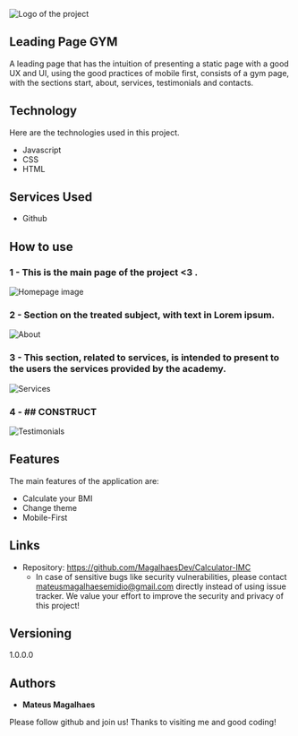 
![Logo of the project](https://cdn-icons-png.flaticon.com/512/1468/1468326.png)


## Leading Page GYM
A leading page that has the intuition of presenting a static page with a good UX and UI, using the good practices of mobile first, consists of a gym page, with the sections start, about, services, testimonials and contacts.

## Technology 

Here are the technologies used in this project.

* Javascript
* CSS
* HTML

## Services Used

* Github


## How to use

### 1 - This is the main page of the project <3 .

![Homepage image](https://github.com/MagalhaesDev/oldschool.-Leading-page/blob/main/public/Readme/inicio-mobile.png)

### 2 - Section on the treated subject, with text in Lorem ipsum.

![About](https://github.com/MagalhaesDev/oldschool.-Leading-page/blob/main/public/Readme/sobre-mobile.png)

### 3 - This section, related to services, is intended to present to the users the services provided by the academy.

![Services](https://github.com/MagalhaesDev/oldschool.-Leading-page/blob/main/public/Readme/servico-mobile.png)

### 4 - ## CONSTRUCT

![Testimonials](https://github.com/MagalhaesDev/oldschool.-Leading-page/blob/main/public/Readme/depoimento-mobile.png)

## Features

The main features of the application are:
 - Calculate your BMI
 - Change theme
 - Mobile-First


## Links
  - Repository: https://github.com/MagalhaesDev/Calculator-IMC
    -  In case of sensitive bugs like security vulnerabilities, please contact
      mateusmagalhaesemidio@gmail.com directly instead of using issue tracker. We value your effort
      to improve the security and privacy of this project!

  ## Versioning

  1.0.0.0


  ## Authors

  * **Mateus Magalhaes**

  Please follow github and join us!
  Thanks to visiting me and good coding!
